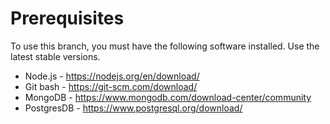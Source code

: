# Prerequisites

To use this branch, you must have the following software installed. Use the latest stable versions.

-   Node.js - https://nodejs.org/en/download/
-   Git bash - https://git-scm.com/download/
-   MongoDB - https://www.mongodb.com/download-center/community
-   PostgresDB - https://www.postgresql.org/download/
